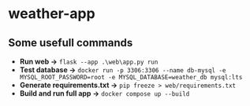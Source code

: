 # weather-app

## Some usefull commands
- **Run web →** `flask --app .\web\app.py run`
- **Test database →** `docker run -p 3306:3306 --name db-mysql -e MYSQL_ROOT_PASSWORD=root -e MYSQL_DATABASE=weather_db mysql:lts`
- **Generate requirements.txt →** `pip freeze > web/requirements.txt`
- **Build and run full app →** `docker compose up --build`